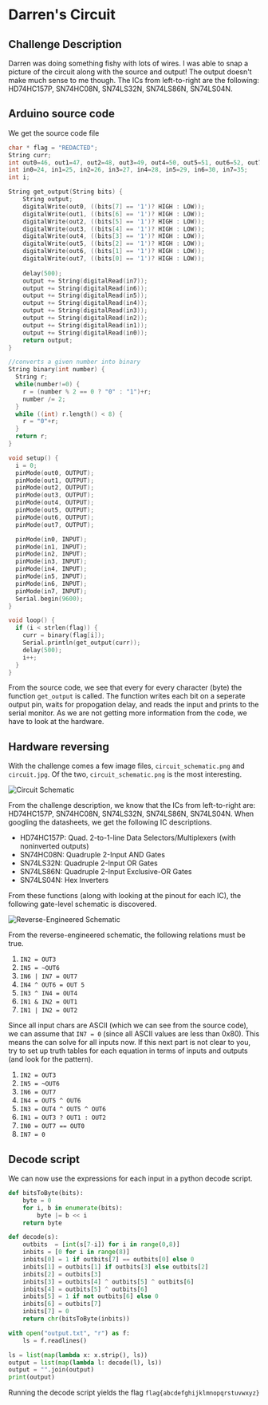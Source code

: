 # Darren's Circuit

## Challenge Description

Darren was doing something fishy with lots of wires.
I was able to snap a picture of the circuit along with the source and output! The output doesn't make much sense to me though.
The ICs from left-to-right are the following: HD74HC157P, SN74HC08N, SN74LS32N, SN74LS86N, SN74LS04N.

## Arduino source code

We get the source code file

```cpp
char * flag = "REDACTED";
String curr;
int out0=46, out1=47, out2=48, out3=49, out4=50, out5=51, out6=52, out7=53;
int in0=24, in1=25, in2=26, in3=27, in4=28, in5=29, in6=30, in7=35;
int i;

String get_output(String bits) {
    String output;
    digitalWrite(out0, ((bits[7] == '1')? HIGH : LOW));
    digitalWrite(out1, ((bits[6] == '1')? HIGH : LOW));
    digitalWrite(out2, ((bits[5] == '1')? HIGH : LOW));
    digitalWrite(out3, ((bits[4] == '1')? HIGH : LOW));
    digitalWrite(out4, ((bits[3] == '1')? HIGH : LOW));
    digitalWrite(out5, ((bits[2] == '1')? HIGH : LOW));
    digitalWrite(out6, ((bits[1] == '1')? HIGH : LOW));
    digitalWrite(out7, ((bits[0] == '1')? HIGH : LOW));
    
    delay(500);
    output += String(digitalRead(in7));
    output += String(digitalRead(in6));
    output += String(digitalRead(in5));
    output += String(digitalRead(in4));
    output += String(digitalRead(in3));
    output += String(digitalRead(in2));
    output += String(digitalRead(in1));
    output += String(digitalRead(in0));
    return output;
}

//converts a given number into binary
String binary(int number) {
  String r;
  while(number!=0) {
    r = (number % 2 == 0 ? "0" : "1")+r; 
    number /= 2;
  }
  while ((int) r.length() < 8) {
    r = "0"+r;
  }
  return r;
}

void setup() {
  i = 0;
  pinMode(out0, OUTPUT);
  pinMode(out1, OUTPUT);
  pinMode(out2, OUTPUT);
  pinMode(out3, OUTPUT);
  pinMode(out4, OUTPUT);
  pinMode(out5, OUTPUT);
  pinMode(out6, OUTPUT);
  pinMode(out7, OUTPUT);

  pinMode(in0, INPUT);
  pinMode(in1, INPUT);
  pinMode(in2, INPUT);
  pinMode(in3, INPUT);
  pinMode(in4, INPUT);
  pinMode(in5, INPUT);
  pinMode(in6, INPUT);
  pinMode(in7, INPUT);
  Serial.begin(9600);
}

void loop() {
  if (i < strlen(flag)) {
    curr = binary(flag[i]);
    Serial.println(get_output(curr));
    delay(500);
    i++;
  }
}
```

From the source code, we see that every for every character (byte) the function `get_output` is called.
The function writes each bit on a seperate output pin, waits for propogation delay, and reads the input and prints to the serial monitor.
As we are not getting more information from the code, we have to look at the hardware.

## Hardware reversing

With the challenge comes a few image files, `circuit_schematic.png` and `circuit.jpg`.
Of the two, `circuit_schematic.png` is the most interesting.

![Circuit Schematic](circuit_schematic.png)

From the challenge description, we know that the ICs from left-to-right are: HD74HC157P, SN74HC08N, SN74LS32N, SN74LS86N, SN74LS04N.
When googling the datasheets, we get the following IC descriptions.

+ HD74HC157P: Quad. 2-to-1-line Data Selectors/Multiplexers (with noninverted outputs)
+ SN74HC08N: Quadruple 2-Input AND Gates
+ SN74LS32N: Quadruple 2-Input OR Gates
+ SN74LS86N: Quadruple 2-Input Exclusive-OR Gates
+ SN74LS04N: Hex Inverters

From these functions (along with looking at the pinout for each IC), the following gate-level schematic is discovered.

![Reverse-Engineered Schematic](rev_sch.png)

From the reverse-engineered schematic, the following relations must be true.

1) `IN2 = OUT3`
2) `IN5 = ~OUT6`
3) `IN6 | IN7 = OUT7`
4) `IN4 ^ OUT6 = OUT 5`
5) `IN3 ^ IN4 = OUT4`
6) `IN1 & IN2 = OUT1`
7) `IN1 | IN2 = OUT2`

Since all input chars are ASCII (which we can see from the source code), we can assume that `IN7 = 0` (since all ASCII values are less than 0x80).
This means the can solve for all inputs now.
If this next part is not clear to you, try to set up truth tables for each equation in terms of inputs and outputs (and look for the pattern).

1) `IN2 = OUT3`
2) `IN5 = ~OUT6`
3) `IN6 = OUT7`
4) `IN4 = OUT5 ^ OUT6`
5) `IN3 = OUT4 ^ OUT5 ^ OUT6`
6) `IN1 = OUT3 ? OUT1 : OUT2`
7) `IN0 = OUT7 == OUT0`
8) `IN7 = 0`

## Decode script

We can now use the expressions for each input in a python decode script.

```Python
def bitsToByte(bits):
    byte = 0
    for i, b in enumerate(bits):
        byte |= b << i
    return byte

def decode(s):
    outbits  = [int(s[7-i]) for i in range(0,8)]
    inbits = [0 for i in range(8)]
    inbits[0] = 1 if outbits[7] == outbits[0] else 0
    inbits[1] = outbits[1] if outbits[3] else outbits[2]
    inbits[2] = outbits[3]
    inbits[3] = outbits[4] ^ outbits[5] ^ outbits[6]
    inbits[4] = outbits[5] ^ outbits[6]
    inbits[5] = 1 if not outbits[6] else 0
    inbits[6] = outbits[7]
    inbits[7] = 0
    return chr(bitsToByte(inbits))

with open("output.txt", "r") as f:
    ls = f.readlines()

ls = list(map(lambda x: x.strip(), ls))
output = list(map(lambda l: decode(l), ls))
output = "".join(output)
print(output)
```

Running the decode script yields the flag `flag{abcdefghijklmnopqrstuvwxyz}`
